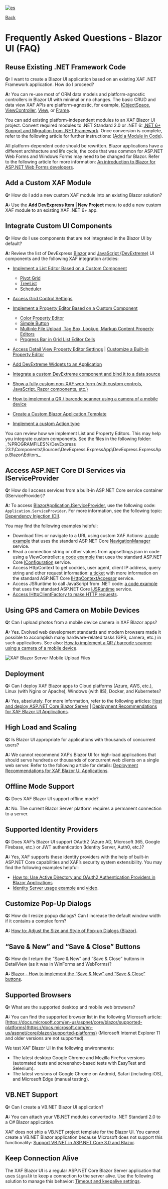 
[![es](https://img.shields.io/badge/lang-es-yellow.svg)](https://github.com/jjcolumb/XAF-Docs-Spanish/blob/master/README.en.md)

[Back](https://github.com/jjcolumb/XAF-Docs-Spanish/blob/master/README.en.md)

# Frequently Asked Questions - Blazor UI (FAQ)


## Reuse Existing .NET Framework Code

**Q:**  I want to create a Blazor UI application based on an existing XAF .NET Framework application. How do I proceed?

**A:**  You can re-use most of ORM data models and platform-agnostic controllers in Blazor UI with minimal or no changes. The basic CRUD and data view XAF APIs are platform-agnostic, for example,  [IObjectSpace](https://docs.devexpress.com/eXpressAppFramework/DevExpress.ExpressApp.IObjectSpace),  [ViewController](https://docs.devexpress.com/eXpressAppFramework/DevExpress.ExpressApp.ViewController),  [View](https://docs.devexpress.com/eXpressAppFramework/DevExpress.ExpressApp.View), or  [Frame](https://docs.devexpress.com/eXpressAppFramework/DevExpress.ExpressApp.Frame).

You can add existing platform-independent modules to an XAF Blazor UI project. Convert required modules to .NET Standard 2.0 or .NET 6:  [.NET 6+ Support and Migration from .NET Framework](https://docs.devexpress.com/eXpressAppFramework/401253/overview/net-5-support-and-migration). Once conversion is complete, refer to the following article for further instructions: ([Add a Module in Code](https://docs.devexpress.com/eXpressAppFramework/118047/application-shell-and-base-infrastructure/application-solution-components/ways-to-register-a-module#code)).

All platform-dependent code should be rewritten. Blazor applications have a different architecture and life cycle, the code that was common for ASP.NET Web Forms and Windows Forms may need to be changed for Blazor. Refer to the following article for more information:  [An introduction to Blazor for ASP.NET Web Forms developers](https://docs.microsoft.com/en-us/dotnet/architecture/blazor-for-web-forms-developers/introduction).

## Add a Custom XAF Module

**Q:**  How do I add a new custom XAF module into an existing Blazor solution?

**A:**  Use the  **Add DevExpress Item | New Project**  menu to add a new custom XAF module to an existing XAF .NET 6+ app.

## Integrate Custom UI Components

**Q:**  How do I use components that are not integrated in the Blazor UI by default?

**A:**  Review the list of DevExpress  [Blazor](https://demos.devexpress.com/blazor/)  and  [JavaScript (DevExtreme)](https://js.devexpress.com/Demos/)  UI components and the following XAF integration articles:

-   [Implement a List Editor Based on a Custom Component](https://docs.devexpress.com/eXpressAppFramework/403258/ui-construction/list-editors/how-to-use-a-custom-component-to-implement-list-editor-blazor)
    -   [Pivot Grid](https://supportcenter.devexpress.com/ticket/details/t994515/blazor-how-to-integrate-the-pivot-grid-into-an-xaf-app)
    -   [TreeList](https://supportcenter.devexpress.com/ticket/details/t1023129/xaf-blazor-how-to-implement-a-treelist-editor-to-display-hierarchical-data)
    -   [Scheduler](https://github.com/jjcolumb/ListEditorScheduler)
-   [Access Grid Control Settings](https://docs.devexpress.com/eXpressAppFramework/402154/ui-construction/list-editors/how-to-access-list-editor-control)
-   [Implement a Property Editor Based on a Custom Component](https://docs.devexpress.com/eXpressAppFramework/402189/ui-construction/view-items-and-property-editors/property-editors/implement-a-property-editor-based-on-custom-components-blazor)
    -   [Color Property Editor](https://supportcenter.devexpress.com/ticket/details/t957324/blazor-how-to-display-and-edit-color-properties-in-the-ui)
    -   [Simple Button](https://docs.devexpress.com/eXpressAppFramework/113653/ui-construction/view-items-and-property-editors/add-a-button-to-a-detail-view-using-custom-view-item)
    -   [Multiple File Upload, Tag Box, Lookup, Markup Content Property Editors](https://github.com/eXpandFramework/Reactive.XAF/tree/master/src/Modules/Blazor)
    -   [Progress Bar in Grid List Editor Cells](https://supportcenter.devexpress.com/ticket/details/t1003220/blazor-how-to-implement-a-progress-bar-in-grid-list-editor-cells)
-   [Access Detail View Property Editor Settings](https://docs.devexpress.com/eXpressAppFramework/402153/getting-started/in-depth-tutorial-blazor/customize-data-display-and-view-layout/access-editor-settings)  |  [Customize a Built-in Property Editor](https://docs.devexpress.com/eXpressAppFramework/402188/ui-construction/view-items-and-property-editors/property-editors/customize-a-built-in-property-editor-blazor)
-   [Add DevExtreme Widgets to an Application](https://docs.devexpress.com/Blazor/403578/common-concepts/add-devextreme-widgets-to-application)
-   [Integrate a custom DevExtreme component and bind it to a data source](https://supportcenter.devexpress.com/ticket/details/t943982/blazor-how-to-integrate-a-custom-devextreme-component-and-bind-it-to-a-data-source)
    
-   [Show a fully custom non-XAF web form (with custom controls, JavaScript, Razor components, etc.)](https://supportcenter.devexpress.com/ticket/details/t939883/blazor-how-to-show-a-fully-custom-non-xaf-web-page-with-custom-controls-javascript-razor)
    
-   [How to implement a QR / barcode scanner using a camera of a mobile device](https://supportcenter.devexpress.com/ticket/details/t867142/xaf-blazor-how-to-implement-a-qr-barcode-scanner-using-a-camera-of-a-mobile-device)
-   [Create a Custom Blazor Application Template](https://docs.devexpress.com/eXpressAppFramework/403452/ui-construction/templates/in-blazor/custom-blazor-application-template)
-   [Implement a custom Action type](https://supportcenter.devexpress.com/ticket/details/t1101292/xaf-blazor-implement-a-custom-action-type)

You can review how we implement List and Property Editors. This may help you integrate custom components. See the files in the following folder:  _%PROGRAMFILES%\DevExpress  23.1\Components\Sources\DevExpress.ExpressApp\DevExpress.ExpressApp.Blazor\Editors\_.

## Access ASP.NET Core DI Services via IServiceProvider

**Q:**  How do I access services from a built-in ASP.NET Core service container (IServiceProvider)?

**A:**  To access  [BlazorApplication.IServiceProvider](https://docs.devexpress.com/eXpressAppFramework/DevExpress.ExpressApp.AspNetCore.AspNetCoreApplication.ServiceProvider), use the following code:  `Application.ServiceProvider`. For more information, see the following topic:  [Dependency Injection (DI)](https://docs.devexpress.com/eXpressAppFramework/404364/application-shell-and-base-infrastructure/dependency-injection-in-xaf-applications).

You may find the following examples helpful:

-   Download files or navigate to a URL using custom XAF Actions:  [a code example](https://supportcenter.devexpress.com/ticket/details/t944452/blazor-how-to-provide-a-file-download-or-open-an-external-hyper-link-using-an-xaf-action)  that uses the standard ASP.NET Core  [NavigationManager](https://docs.microsoft.com/en-us/aspnet/core/blazor/fundamentals/routing#uri-and-navigation-state-helpers)  service.
-   Read a connection string or other values from appsettings.json in code using a ViewController:  [a code example](https://supportcenter.devexpress.com/ticket/details/t957990/blazor-how-to-read-connection-string-and-other-values-from-the-configuration-file)  that uses the standard ASP.NET Core  [IConfiguration](https://docs.microsoft.com/en-us/aspnet/core/fundamentals/configuration)  service.
-   Access HttpContext to get cookies, user agent, client IP address, query string and other request information:  [a ticket](https://supportcenter.devexpress.com/ticket/details/t975297/blazor-obtain-request-information-from-httpcontext-query-string-parameter-for-auto-login)  with more information on the standard ASP.NET Core  [IHttpContextAccessor](https://docs.microsoft.com/en-us/dotnet/api/microsoft.aspnetcore.http.ihttpcontextaccessor)  service.
-   Access JSRuntime to call JavaScript from .NET code:  [a code example](https://docs.devexpress.com/eXpressAppFramework/403531/analytics/dashboards/open-a-detail-view-when-the-grid-row-is-clicked-in-the-dashboard-blazor#create-a-server-side-controller)  that uses the standard ASP.NET Core  [IJSRuntime](https://docs.microsoft.com/en-us/aspnet/core/blazor/call-javascript-from-dotnet)  service.
-   [Access IHttpClientFactory to make HTTP requests](https://docs.microsoft.com/en-us/aspnet/core/fundamentals/http-requests).

## Using GPS and Camera on Mobile Devices

**Q:**  Can I upload photos from a mobile device camera in XAF Blazor apps?

**A:**  Yes. Evolved web development standards and modern browsers made it possible to accomplish many hardware-related tasks (GPS, camera, etc.) in such applications. See also:  [How to implement a QR / barcode scanner using a camera of a mobile device](https://supportcenter.devexpress.com/ticket/details/t867142/xaf-blazor-how-to-implement-a-qr-barcode-scanner-using-a-camera-of-a-mobile-device).

![XAF Blazor Server Mobile Upload Files](https://docs.devexpress.com/eXpressAppFramework/images/XAF_Blazor_Server_Mobile_Upload_Files.png)

## Deployment

**Q:**  Can I deploy XAF Blazor apps to Cloud platforms (Azure, AWS, etc.), Linux (with Nginx or Apache), Windows (with IIS), Docker, and Kubernetes?

**A:**  Yes, absolutely. For more information, refer to the following articles:  [Host and deploy ASP.NET Core Blazor Server](https://docs.microsoft.com/en-us/aspnet/core/blazor/host-and-deploy/server)  |  [Deployment Recommendations for XAF Blazor UI Applications](https://docs.devexpress.com/eXpressAppFramework/403362/deployment/deployment-recommendations-blazor).

## High Load and Scaling

**Q:**  Is Blazor UI appropriate for applications with thousands of concurrent users?

**A:**  We cannot recommend XAF’s Blazor UI for high-load applications that should serve hundreds or thousands of concurrent web clients on a single web server. Refer to the following article for details:  [Deployment Recommendations for XAF Blazor UI Applications](https://docs.devexpress.com/eXpressAppFramework/403362/deployment/deployment-recommendations-blazor).

## Offline Mode Support

**Q:**  Does XAF Blazor UI support offline mode?

**A:**  No. The current Blazor Server platform requires a permanent connection to a server.

## Supported Identity Providers

**Q:**  Does XAF’s Blazor UI support OAuth2 (Azure AD, Microsoft 365, Google Firebase, etc.) or JWT authentication (Identity Server, Auth0, etc.)?

**A:**  Yes, XAF supports these identity providers with the help of built-in ASP.NET Core capabilities and XAF’s security system extensibility. You may find the following examples helpful:

-   [How to: Use Active Directory and OAuth2 Authentication Providers in Blazor Applications](https://docs.devexpress.com/eXpressAppFramework/402197/data-security-and-safety/security-system/authentication/oauth-and-custom-authentication/active-directory-and-oauth2-authentication-providers-in-blazor-applications)
-   [Identity Server usage example](https://github.com/biohazard999/IDSDemoXaf)  and  [video](https://www.youtube.com/watch?v=9Nlq2HCfMFU).

## Customize Pop-Up Dialogs

**Q:**  How do I resize popup dialogs? Can I increase the default window width if it contains a complex form?

**A:**  [How to: Adjust the Size and Style of Pop-up Dialogs (Blazor)](https://docs.devexpress.com/eXpressAppFramework/404014/ui-construction/templates/in-blazor/change-popup-window-dimensions).

## “Save & New” and “Save & Close” Buttons

**Q:**  How do I return the “Save & New” and “Save & Close” buttons in DetailView (as it was in WinForms and WebForms)?

**A:**  [Blazor - How to implement the “Save & New” and “Save & Close” buttons](https://supportcenter.devexpress.com/ticket/details/t951115/xaf-blazor-how-to-implement-the-save-new-and-save-close-buttons-in-detailview-as-it-was).

## Supported Browsers

**Q:**  What are the supported desktop and mobile web browsers?

**A:**  You can find the supported browser list in the following Microsoft article:  [https://docs.microsoft.com/en-us/aspnet/core/blazor/supported-platforms](https://docs.microsoft.com/en-us/aspnet/core/blazor/supported-platforms)  (Microsoft Internet Explorer 11 and older versions are not supported).

We test XAF Blazor UI in the following environments:

-   The latest desktop Google Chrome and Mozilla FireFox versions (automated tests and screenshot-based tests with EasyTest and Selenium).
-   The latest versions of Google Chrome on Android, Safari (including iOS), and Microsoft Edge (manual testing).

## VB.NET Support

**Q:**  Can I create a VB.NET Blazor UI application?

**A:**  You can attach your VB.NET modules converted to .NET Standard 2.0 to a C# Blazor application.

XAF does not ship a VB.NET project template for the Blazor UI. You cannot create a VB.NET Blazor application because Microsoft does not support this functionality:  [Support VB.NET in ASP.NET Core 3.0 and Blazor](https://developercommunity.visualstudio.com/idea/468570/support-vbnet-in-aspnet-core-30-and-blazor.html).

## Keep Connection Alive

The XAF Blazor UI is a regular ASP.NET Core Blazor Server application that uses  `SignalR`  to keep a connection to the server alive. Use the following solution to manage this behavior:  [Timeout and keepalive settings](https://learn.microsoft.com/en-us/aspnet/signalr/overview/guide-to-the-api/handling-connection-lifetime-events#timeoutkeepalive).
